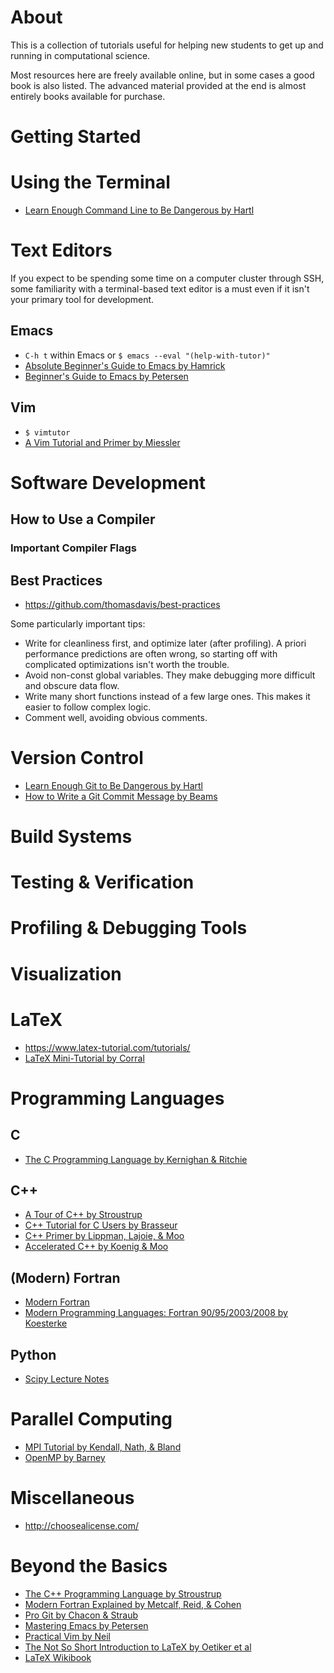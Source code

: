 # About
This is a collection of tutorials useful for helping new students to get up and running in computational science.

Most resources here are freely available online, but in some cases a good book is also listed. The advanced material provided at the end is almost entirely books available for purchase.

# Getting Started

# Using the Terminal
- [Learn Enough Command Line to Be Dangerous by Hartl](https://www.learnenough.com/command-line-tutorial)

# Text Editors
If you expect to be spending some time on a computer cluster through SSH, some familiarity with a terminal-based text editor is a must even if it isn't your primary tool for development.

## Emacs
- `C-h t` within Emacs or `$ emacs --eval "(help-with-tutor)"`
- [Absolute Beginner's Guide to Emacs by Hamrick](http://www.jesshamrick.com/2012/09/10/absolute-beginners-guide-to-emacs/)
- [Beginner's Guide to Emacs by Petersen](https://www.masteringemacs.org/article/beginners-guide-to-emacs)

## Vim
- `$ vimtutor`
- [A Vim Tutorial and Primer by Miessler](https://danielmiessler.com/study/vim/)

# Software Development

## How to Use a Compiler

### Important Compiler Flags

## Best Practices

- https://github.com/thomasdavis/best-practices

Some particularly important tips:

- Write for cleanliness first, and optimize later (after profiling). A priori performance predictions are often wrong, so starting off with complicated optimizations isn't worth the trouble.
- Avoid non-const global variables. They make debugging more difficult and obscure data flow.
- Write many short functions instead of a few large ones. This makes it easier to follow complex logic.
- Comment well, avoiding obvious comments.

# Version Control
- [Learn Enough Git to Be Dangerous by Hartl](https://www.learnenough.com/git-tutorial)
- [How to Write a Git Commit Message by Beams](http://chris.beams.io/posts/git-commit/)

# Build Systems

# Testing & Verification

# Profiling & Debugging Tools

# Visualization

# LaTeX
- https://www.latex-tutorial.com/tutorials/
- [LaTeX Mini-Tutorial by Corral](http://mecmath.net/latex-tutorial.pdf)

# Programming Languages

## C
- [The C Programming Language by Kernighan & Ritchie](https://archive.org/details/the_c_programming_language_2)

## C++
- [A Tour of C++ by Stroustrup](https://isocpp.org/tour)
- [C++ Tutorial for C Users by Brasseur](http://www.4p8.com/eric.brasseur/cppcen.html)
- [C++ Primer by Lippman, Lajoie, & Moo](https://www.amazon.com/Primer-5th-Stanley-B-Lippman/dp/0321714113)
- [Accelerated C++ by Koenig & Moo](https://www.amazon.com/Accelerated-C-Practical-Programming-Example/dp/020170353X)

## (Modern) Fortran
- [Modern Fortran](https://bitbucket.org/eric_t/modern-fortran/wiki/Home)
- [Modern Programming Languages: Fortran 90/95/2003/2008 by Koesterke](https://www.tacc.utexas.edu/documents/13601/162125/fortran_class.pdf)

## Python
- [Scipy Lecture Notes](http://www.scipy-lectures.org/)

# Parallel Computing
- [MPI Tutorial by Kendall, Nath, & Bland](http://mpitutorial.com/)
- [OpenMP by Barney](https://computing.llnl.gov/tutorials/openMP/)

# Miscellaneous
- http://choosealicense.com/

# Beyond the Basics
- [The C++ Programming Language by Stroustrup](https://www.amazon.com/C-Programming-Language-4th/dp/0321563840)
- [Modern Fortran Explained by Metcalf, Reid, & Cohen](https://www.amazon.com/Explained-Numerical-Mathematics-Scientific-Computation/dp/0199601429)
- [Pro Git by Chacon & Straub](https://git-scm.com/book/en/v2)
- [Mastering Emacs by Petersen](https://www.masteringemacs.org/)
- [Practical Vim by Neil](https://pragprog.com/book/dnvim2/practical-vim-second-edition)
- [The Not So Short Introduction to LaTeX by Oetiker et al](https://tobi.oetiker.ch/lshort/lshort.pdf)
- [LaTeX Wikibook](https://en.wikibooks.org/wiki/LaTeX)
